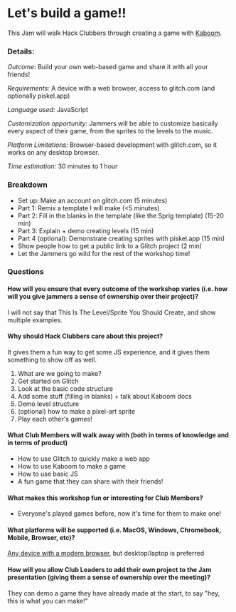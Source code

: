# Let's build a game!!

This Jam will walk Hack Clubbers through creating a game with [Kaboom](https://kaboomjs.com/).

### Details:
_Outcome:_ Build your own web-based game and share it with all your friends!

_Requirements:_ A device with a web browser, access to glitch.com (and optionally piskel.app)

_Language used:_ JavaScript

_Customization opportunity:_ Jammers will be able to customize basically every aspect of their game, from the sprites to the levels to the music.

_Platform Limitations:_ Browser-based development with glitch.com, so it works on any desktop browser.

_Time estimation:_ 30 minutes to 1 hour 

### Breakdown
- Set up: Make an account on glitch.com (5 minutes)
- Part 1: Remix a template I will make (<5 minutes)
- Part 2: Fill in the blanks in the template (like the Sprig template) (15-20 min)
- Part 3: Explain + demo creating levels (15 min)
- Part 4 (optional): Demonstrate creating sprites with piskel.app (15 min)
- Show people how to get a public link to a Glitch project (2 min)
- Let the Jammers go wild for the rest of the workshop time!

### Questions
#### How will you ensure that every outcome of the workshop varies (i.e. how will you give jammers a sense of ownership over their project)? 
I will not say that This Is The Level/Sprite You Should Create, and show multiple examples. 
#### Why should Hack Clubbers care about this project?
It gives them a fun way to get some JS experience, and it gives them something to show off as well.
1. What are we going to make?
2. Get started on Glitch
3. Look at the basic code structure
4. Add some stuff (filling in blanks) + talk about Kaboom docs
5. Demo level structure
6. (optional) how to make a pixel-art sprite
7. Play each other's games!
#### What Club Members will walk away with (both in terms of knowledge and in terms of product)
- How to use Glitch to quickly make a web app
- How to use Kaboom to make a game
- How to use basic JS
- A fun game that they can share with their friends!
#### What makes this workshop fun or interesting for Club Members?
- Everyone's played games before, now it's time for them to make one!
#### What platforms will be supported (i.e. MacOS, Windows, Chromebook, Mobile, Browser, etc)?
[Any device with a modern browser](https://help.glitch.com/hc/en-us/articles/16287569360397-What-are-the-supported-browsers-for-Glitch-), but desktop/laptop is preferred
#### How will you allow Club Leaders to add their own project to the Jam presentation (giving them a sense of ownership over the meeting)?
They can demo a game they have already made at the start, to say "hey, this is what you can make!"
